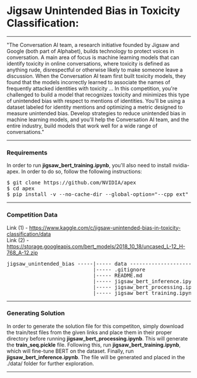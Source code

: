 # Jigsaw Unintended Bias in Toxicity Classification: 

---

"The Conversation AI team, a research initiative founded by Jigsaw and Google (both part of Alphabet), builds technology to protect voices in conversation. A main area of focus is machine learning models that can identify toxicity in online conversations, where toxicity is defined as anything rude, disrespectful or otherwise likely to make someone leave a discussion. When the Conversation AI team first built toxicity models, they found that the models incorrectly learned to associate the names of frequently attacked identities with toxicity ... In this competition, you're challenged to build a model that recognizes toxicity and minimizes this type of unintended bias with respect to mentions of identities. You'll be using a dataset labeled for identity mentions and optimizing a metric designed to measure unintended bias. Develop strategies to reduce unintended bias in machine learning models, and you'll help the Conversation AI team, and the entire industry, build models that work well for a wide range of conversations."

---

### Requirements

In order to run **jigsaw_bert_training.ipynb**, you'll also need to install nvidia-apex. In order to do so, follow the following instructions:

<pre>
$ git clone https://github.com/NVIDIA/apex
$ cd apex
$ pip install -v --no-cache-dir --global-option="--cpp_ext" --global-option="--cuda_ext" ./
</pre>

---

### Competition Data

Link (1) - https://www.kaggle.com/c/jigsaw-unintended-bias-in-toxicity-classification/data <br />
Link (2) - https://storage.googleapis.com/bert_models/2018_10_18/uncased_L-12_H-768_A-12.zip

<pre>
jigsaw_unintended_bias -----|----- data ----------------------------|----- train.csv                    |----- bert_config.json
                            |----- .gitignore                       |----- test.csv                     |----- bert_model.ckpt.data-00000-of-00001
                            |----- README.md                        |----- uncased_L-12_H-768_A-12 -----|----- bert_model.ckpt.index
                            |----- jigsaw_bert_inference.ipynb                                          |----- bert_model.ckpt.meta
                            |----- jigsaw_bert_processing.ipynb                                         |----- vocab.txt
                            |----- jigsaw_bert_training.ipynb
</pre>

---

### Generating Solution

In order to generate the solution file for this competiton, simply download the train/test files from the given links and place them in their proper directory before running **jigsaw_bert_processing.ipynb**. This will generate the **train_seq.pickle** file. Following this, run **jigsaw_bert_training.ipynb**, which will fine-tune BERT on the dataset. Finally, run **jigsaw_bert_inference.ipynb**. The file will be generated and placed in the ./data/ folder for further exploration.

---
